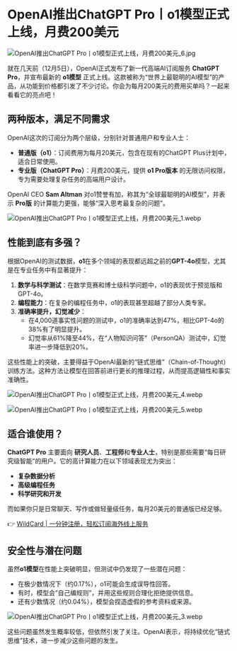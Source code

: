 # OpenAI推出ChatGPT Pro丨o1模型正式上线，月费200美元

![OpenAI推出ChatGPT Pro丨o1模型正式上线，月费200美元_6.jpg](https://bbtdd.com/img/0128148861736.webp)

就在几天前（12月5日），OpenAI正式发布了新一代高端AI订阅服务 **ChatGPT Pro**，并宣布最新的 **o1模型** 正式上线。这款被称为“世界上最聪明的AI模型”的产品，从功能到价格都引发了不少讨论。你会为每月200美元的费用买单吗？一起来看看它的亮点吧！

## 两种版本，满足不同需求

OpenAI这次的订阅分为两个层级，分别针对普通用户和专业人士：

- **普通版（o1）**：订阅费用为每月20美元，包含在现有的ChatGPT Plus计划中，适合日常使用。
- **专业版（ChatGPT Pro）**：月费200美元，提供 **o1 Pro版本** 的无限访问权限，专为需要处理复杂任务的高端用户设计。

OpenAI CEO **Sam Altman** 对o1赞誉有加，称其为“全球最聪明的AI模型”，并表示 **Pro版** 的计算能力更强，能够“深入思考最复杂的问题”。

![OpenAI推出ChatGPT Pro丨o1模型正式上线，月费200美元_1.webp](https://bbtdd.com/img/749966512863179.webp)

## 性能到底有多强？

根据OpenAI的测试数据，**o1**在多个领域的表现都远超之前的**GPT-4o**模型，尤其是在专业任务中有显著提升：

1. **数学与科学测试**：在数学竞赛和博士级科学问题中，o1的表现优于预览版和GPT-4o。
2. **编程能力**：在复杂的编程任务中，o1的表现甚至超越了部分人类专家。
3. **准确率提升，幻觉减少**：
   - 在4,000道事实性问题的测试中，o1的准确率达到47%，相比GPT-4o的38%有了明显提升。
   - 幻觉率从61%降至44%，在“人物知识问答”（PersonQA）测试中，幻觉率进一步降低到20%。

这些性能上的突破，主要得益于OpenAI最新的“链式思维”（Chain-of-Thought）训练方法。这种方法让模型在回答前进行更长的推理过程，从而提高逻辑性和事实准确性。

![OpenAI推出ChatGPT Pro丨o1模型正式上线，月费200美元_4.webp](https://bbtdd.com/img/019214546891.webp)

![OpenAI推出ChatGPT Pro丨o1模型正式上线，月费200美元_5.webp](https://bbtdd.com/img/595649620953289.webp)

## 适合谁使用？

**ChatGPT Pro** 主要面向 **研究人员**、**工程师**和**专业人士**，特别是那些需要“每日研究级智能”的用户。它的高计算能力在以下领域表现尤为突出：

- **复杂数据分析**
- **高级编程任务**
- **科学研究和开发**

而如果你只是日常聊天、写作或做轻量级任务，每月20美元的普通版已经足够。

👉 [WildCard | 一分钟注册，轻松订阅海外线上服务](https://bbtdd.com/WildCard)

## 安全性与潜在问题

虽然**o1模型**在性能上突破明显，但测试中仍发现了一些潜在问题：

- 在极少数情况下（约0.17%），o1可能会生成误导性回答。
- 有时，模型会“自己编规则”，并用这些规则合理化拒绝提供信息。
- 还有少数情况（约0.04%），模型会捏造虚假的参考资料或来源。

![OpenAI推出ChatGPT Pro丨o1模型正式上线，月费200美元_3.webp](https://bbtdd.com/img/6749742552098200.webp)

这些问题虽然发生概率较低，但依然引发了关注。OpenAI表示，将持续优化“链式思维”技术，进一步减少这些问题的发生。